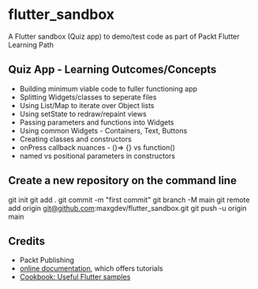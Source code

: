 # flutter_sandbox

A Flutter sandbox (Quiz app) to demo/test code as part of Packt Flutter Learning Path

## Quiz App - Learning Outcomes/Concepts
- Building minimum viable code to fuller functioning app
- Splitting Widgets/classes to seperate files
- Using List/Map to iterate over Object lists
- Using setState to redraw/repaint views
- Passing parameters and functions into Widgets
- Using common Widgets - Containers, Text, Buttons
- Creating classes and constructors
- onPress callback nuances - ()=> {} vs function()
- named vs positional parameters in constructors

## Create a new repository on the command line
git init
git add .
git commit -m "first commit"
git branch -M main
git remote add origin git@github.com:maxgdev/flutter_sandbox.git
git push -u origin main

## Credits
- Packt Publishing
- [online documentation](https://flutter.dev/docs), which offers tutorials
- [Cookbook: Useful Flutter samples](https://flutter.dev/docs/cookbook)